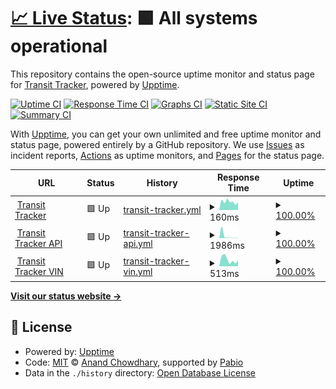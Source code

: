 # [📈 Live Status](https://TransitTracker.github.io/upptime): <!--live status--> **🟩 All systems operational**

This repository contains the open-source uptime monitor and status page for [Transit Tracker](transittracker.ca), powered by [Upptime](https://github.com/upptime/upptime).

[![Uptime CI](https://github.com/TransitTracker/upptime/workflows/Uptime%20CI/badge.svg)](https://github.com/TransitTracker/upptime/actions?query=workflow%3A%22Uptime+CI%22)
[![Response Time CI](https://github.com/TransitTracker/upptime/workflows/Response%20Time%20CI/badge.svg)](https://github.com/TransitTracker/upptime/actions?query=workflow%3A%22Response+Time+CI%22)
[![Graphs CI](https://github.com/TransitTracker/upptime/workflows/Graphs%20CI/badge.svg)](https://github.com/TransitTracker/upptime/actions?query=workflow%3A%22Graphs+CI%22)
[![Static Site CI](https://github.com/TransitTracker/upptime/workflows/Static%20Site%20CI/badge.svg)](https://github.com/TransitTracker/upptime/actions?query=workflow%3A%22Static+Site+CI%22)
[![Summary CI](https://github.com/TransitTracker/upptime/workflows/Summary%20CI/badge.svg)](https://github.com/TransitTracker/upptime/actions?query=workflow%3A%22Summary+CI%22)

With [Upptime](https://upptime.js.org), you can get your own unlimited and free uptime monitor and status page, powered entirely by a GitHub repository. We use [Issues](https://github.com/TransitTracker/upptime/issues) as incident reports, [Actions](https://github.com/TransitTracker/upptime/actions) as uptime monitors, and [Pages](https://TransitTracker.github.io/upptime) for the status page.

<!--start: status pages-->
<!-- This summary is generated by Upptime (https://github.com/upptime/upptime) -->
<!-- Do not edit this manually, your changes will be overwritten -->
<!-- prettier-ignore -->
| URL | Status | History | Response Time | Uptime |
| --- | ------ | ------- | ------------- | ------ |
| <img alt="" src="https://icons.duckduckgo.com/ip3/www.transittracker.ca.ico" height="13"> [Transit Tracker](https://www.transittracker.ca) | 🟩 Up | [transit-tracker.yml](https://github.com/TransitTracker/upptime/commits/HEAD/history/transit-tracker.yml) | <details><summary><img alt="Response time graph" src="./graphs/transit-tracker/response-time-week.png" height="20"> 160ms</summary><br><a href="https://TransitTracker.github.io/upptime/history/transit-tracker"><img alt="Response time 173" src="https://img.shields.io/endpoint?url=https%3A%2F%2Fraw.githubusercontent.com%2FTransitTracker%2Fupptime%2FHEAD%2Fapi%2Ftransit-tracker%2Fresponse-time.json"></a><br><a href="https://TransitTracker.github.io/upptime/history/transit-tracker"><img alt="24-hour response time 153" src="https://img.shields.io/endpoint?url=https%3A%2F%2Fraw.githubusercontent.com%2FTransitTracker%2Fupptime%2FHEAD%2Fapi%2Ftransit-tracker%2Fresponse-time-day.json"></a><br><a href="https://TransitTracker.github.io/upptime/history/transit-tracker"><img alt="7-day response time 160" src="https://img.shields.io/endpoint?url=https%3A%2F%2Fraw.githubusercontent.com%2FTransitTracker%2Fupptime%2FHEAD%2Fapi%2Ftransit-tracker%2Fresponse-time-week.json"></a><br><a href="https://TransitTracker.github.io/upptime/history/transit-tracker"><img alt="30-day response time 167" src="https://img.shields.io/endpoint?url=https%3A%2F%2Fraw.githubusercontent.com%2FTransitTracker%2Fupptime%2FHEAD%2Fapi%2Ftransit-tracker%2Fresponse-time-month.json"></a><br><a href="https://TransitTracker.github.io/upptime/history/transit-tracker"><img alt="1-year response time 173" src="https://img.shields.io/endpoint?url=https%3A%2F%2Fraw.githubusercontent.com%2FTransitTracker%2Fupptime%2FHEAD%2Fapi%2Ftransit-tracker%2Fresponse-time-year.json"></a></details> | <details><summary><a href="https://TransitTracker.github.io/upptime/history/transit-tracker">100.00%</a></summary><a href="https://TransitTracker.github.io/upptime/history/transit-tracker"><img alt="All-time uptime 100.00%" src="https://img.shields.io/endpoint?url=https%3A%2F%2Fraw.githubusercontent.com%2FTransitTracker%2Fupptime%2FHEAD%2Fapi%2Ftransit-tracker%2Fuptime.json"></a><br><a href="https://TransitTracker.github.io/upptime/history/transit-tracker"><img alt="24-hour uptime 100.00%" src="https://img.shields.io/endpoint?url=https%3A%2F%2Fraw.githubusercontent.com%2FTransitTracker%2Fupptime%2FHEAD%2Fapi%2Ftransit-tracker%2Fuptime-day.json"></a><br><a href="https://TransitTracker.github.io/upptime/history/transit-tracker"><img alt="7-day uptime 100.00%" src="https://img.shields.io/endpoint?url=https%3A%2F%2Fraw.githubusercontent.com%2FTransitTracker%2Fupptime%2FHEAD%2Fapi%2Ftransit-tracker%2Fuptime-week.json"></a><br><a href="https://TransitTracker.github.io/upptime/history/transit-tracker"><img alt="30-day uptime 100.00%" src="https://img.shields.io/endpoint?url=https%3A%2F%2Fraw.githubusercontent.com%2FTransitTracker%2Fupptime%2FHEAD%2Fapi%2Ftransit-tracker%2Fuptime-month.json"></a><br><a href="https://TransitTracker.github.io/upptime/history/transit-tracker"><img alt="1-year uptime 100.00%" src="https://img.shields.io/endpoint?url=https%3A%2F%2Fraw.githubusercontent.com%2FTransitTracker%2Fupptime%2FHEAD%2Fapi%2Ftransit-tracker%2Fuptime-year.json"></a></details>
| <img alt="" src="https://icons.duckduckgo.com/ip3/api.transittracker.ca.ico" height="13"> [Transit Tracker API](https://api.transittracker.ca/v2/regions) | 🟩 Up | [transit-tracker-api.yml](https://github.com/TransitTracker/upptime/commits/HEAD/history/transit-tracker-api.yml) | <details><summary><img alt="Response time graph" src="./graphs/transit-tracker-api/response-time-week.png" height="20"> 1986ms</summary><br><a href="https://TransitTracker.github.io/upptime/history/transit-tracker-api"><img alt="Response time 520" src="https://img.shields.io/endpoint?url=https%3A%2F%2Fraw.githubusercontent.com%2FTransitTracker%2Fupptime%2FHEAD%2Fapi%2Ftransit-tracker-api%2Fresponse-time.json"></a><br><a href="https://TransitTracker.github.io/upptime/history/transit-tracker-api"><img alt="24-hour response time 301" src="https://img.shields.io/endpoint?url=https%3A%2F%2Fraw.githubusercontent.com%2FTransitTracker%2Fupptime%2FHEAD%2Fapi%2Ftransit-tracker-api%2Fresponse-time-day.json"></a><br><a href="https://TransitTracker.github.io/upptime/history/transit-tracker-api"><img alt="7-day response time 1986" src="https://img.shields.io/endpoint?url=https%3A%2F%2Fraw.githubusercontent.com%2FTransitTracker%2Fupptime%2FHEAD%2Fapi%2Ftransit-tracker-api%2Fresponse-time-week.json"></a><br><a href="https://TransitTracker.github.io/upptime/history/transit-tracker-api"><img alt="30-day response time 642" src="https://img.shields.io/endpoint?url=https%3A%2F%2Fraw.githubusercontent.com%2FTransitTracker%2Fupptime%2FHEAD%2Fapi%2Ftransit-tracker-api%2Fresponse-time-month.json"></a><br><a href="https://TransitTracker.github.io/upptime/history/transit-tracker-api"><img alt="1-year response time 520" src="https://img.shields.io/endpoint?url=https%3A%2F%2Fraw.githubusercontent.com%2FTransitTracker%2Fupptime%2FHEAD%2Fapi%2Ftransit-tracker-api%2Fresponse-time-year.json"></a></details> | <details><summary><a href="https://TransitTracker.github.io/upptime/history/transit-tracker-api">100.00%</a></summary><a href="https://TransitTracker.github.io/upptime/history/transit-tracker-api"><img alt="All-time uptime 100.00%" src="https://img.shields.io/endpoint?url=https%3A%2F%2Fraw.githubusercontent.com%2FTransitTracker%2Fupptime%2FHEAD%2Fapi%2Ftransit-tracker-api%2Fuptime.json"></a><br><a href="https://TransitTracker.github.io/upptime/history/transit-tracker-api"><img alt="24-hour uptime 100.00%" src="https://img.shields.io/endpoint?url=https%3A%2F%2Fraw.githubusercontent.com%2FTransitTracker%2Fupptime%2FHEAD%2Fapi%2Ftransit-tracker-api%2Fuptime-day.json"></a><br><a href="https://TransitTracker.github.io/upptime/history/transit-tracker-api"><img alt="7-day uptime 100.00%" src="https://img.shields.io/endpoint?url=https%3A%2F%2Fraw.githubusercontent.com%2FTransitTracker%2Fupptime%2FHEAD%2Fapi%2Ftransit-tracker-api%2Fuptime-week.json"></a><br><a href="https://TransitTracker.github.io/upptime/history/transit-tracker-api"><img alt="30-day uptime 100.00%" src="https://img.shields.io/endpoint?url=https%3A%2F%2Fraw.githubusercontent.com%2FTransitTracker%2Fupptime%2FHEAD%2Fapi%2Ftransit-tracker-api%2Fuptime-month.json"></a><br><a href="https://TransitTracker.github.io/upptime/history/transit-tracker-api"><img alt="1-year uptime 100.00%" src="https://img.shields.io/endpoint?url=https%3A%2F%2Fraw.githubusercontent.com%2FTransitTracker%2Fupptime%2FHEAD%2Fapi%2Ftransit-tracker-api%2Fuptime-year.json"></a></details>
| <img alt="" src="https://icons.duckduckgo.com/ip3/vin.transittracker.ca.ico" height="13"> [Transit Tracker VIN](https://vin.transittracker.ca) | 🟩 Up | [transit-tracker-vin.yml](https://github.com/TransitTracker/upptime/commits/HEAD/history/transit-tracker-vin.yml) | <details><summary><img alt="Response time graph" src="./graphs/transit-tracker-vin/response-time-week.png" height="20"> 513ms</summary><br><a href="https://TransitTracker.github.io/upptime/history/transit-tracker-vin"><img alt="Response time 399" src="https://img.shields.io/endpoint?url=https%3A%2F%2Fraw.githubusercontent.com%2FTransitTracker%2Fupptime%2FHEAD%2Fapi%2Ftransit-tracker-vin%2Fresponse-time.json"></a><br><a href="https://TransitTracker.github.io/upptime/history/transit-tracker-vin"><img alt="24-hour response time 469" src="https://img.shields.io/endpoint?url=https%3A%2F%2Fraw.githubusercontent.com%2FTransitTracker%2Fupptime%2FHEAD%2Fapi%2Ftransit-tracker-vin%2Fresponse-time-day.json"></a><br><a href="https://TransitTracker.github.io/upptime/history/transit-tracker-vin"><img alt="7-day response time 513" src="https://img.shields.io/endpoint?url=https%3A%2F%2Fraw.githubusercontent.com%2FTransitTracker%2Fupptime%2FHEAD%2Fapi%2Ftransit-tracker-vin%2Fresponse-time-week.json"></a><br><a href="https://TransitTracker.github.io/upptime/history/transit-tracker-vin"><img alt="30-day response time 418" src="https://img.shields.io/endpoint?url=https%3A%2F%2Fraw.githubusercontent.com%2FTransitTracker%2Fupptime%2FHEAD%2Fapi%2Ftransit-tracker-vin%2Fresponse-time-month.json"></a><br><a href="https://TransitTracker.github.io/upptime/history/transit-tracker-vin"><img alt="1-year response time 399" src="https://img.shields.io/endpoint?url=https%3A%2F%2Fraw.githubusercontent.com%2FTransitTracker%2Fupptime%2FHEAD%2Fapi%2Ftransit-tracker-vin%2Fresponse-time-year.json"></a></details> | <details><summary><a href="https://TransitTracker.github.io/upptime/history/transit-tracker-vin">100.00%</a></summary><a href="https://TransitTracker.github.io/upptime/history/transit-tracker-vin"><img alt="All-time uptime 100.00%" src="https://img.shields.io/endpoint?url=https%3A%2F%2Fraw.githubusercontent.com%2FTransitTracker%2Fupptime%2FHEAD%2Fapi%2Ftransit-tracker-vin%2Fuptime.json"></a><br><a href="https://TransitTracker.github.io/upptime/history/transit-tracker-vin"><img alt="24-hour uptime 100.00%" src="https://img.shields.io/endpoint?url=https%3A%2F%2Fraw.githubusercontent.com%2FTransitTracker%2Fupptime%2FHEAD%2Fapi%2Ftransit-tracker-vin%2Fuptime-day.json"></a><br><a href="https://TransitTracker.github.io/upptime/history/transit-tracker-vin"><img alt="7-day uptime 100.00%" src="https://img.shields.io/endpoint?url=https%3A%2F%2Fraw.githubusercontent.com%2FTransitTracker%2Fupptime%2FHEAD%2Fapi%2Ftransit-tracker-vin%2Fuptime-week.json"></a><br><a href="https://TransitTracker.github.io/upptime/history/transit-tracker-vin"><img alt="30-day uptime 100.00%" src="https://img.shields.io/endpoint?url=https%3A%2F%2Fraw.githubusercontent.com%2FTransitTracker%2Fupptime%2FHEAD%2Fapi%2Ftransit-tracker-vin%2Fuptime-month.json"></a><br><a href="https://TransitTracker.github.io/upptime/history/transit-tracker-vin"><img alt="1-year uptime 100.00%" src="https://img.shields.io/endpoint?url=https%3A%2F%2Fraw.githubusercontent.com%2FTransitTracker%2Fupptime%2FHEAD%2Fapi%2Ftransit-tracker-vin%2Fuptime-year.json"></a></details>

<!--end: status pages-->

[**Visit our status website →**](https://TransitTracker.github.io/upptime)

## 📄 License

- Powered by: [Upptime](https://github.com/upptime/upptime)
- Code: [MIT](./LICENSE) © [Anand Chowdhary](https://anandchowdhary.com), supported by [Pabio](https://pabio.com)
- Data in the `./history` directory: [Open Database License](https://opendatacommons.org/licenses/odbl/1-0/)
